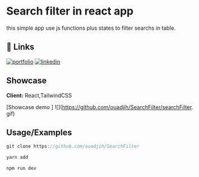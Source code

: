 # Search filter in react app

this simple app use js functions plus states to filter searchs in table.

## 🔗 Links

[![portfolio](https://img.shields.io/badge/my_portfolio-000?style=for-the-badge&logo=ko-fi&logoColor=white)](https://ouadjihboudraa.vercel.app/)
[![linkedin](https://img.shields.io/badge/linkedin-0A66C2?style=for-the-badge&logo=linkedin&logoColor=white)](https://www.google.com/url?sa=t&rct=j&q=&esrc=s&source=web&cd=&cad=rja&uact=8&ved=2ahUKEwjRvK_A7879AhX8TaQEHY1VBfkQFnoECA8QAQ&url=https%3A%2F%2Fdz.linkedin.com%2Fin%2Fouadjih-boudraa-b8618311a&usg=AOvVaw23y-0FdI6PcS9M1wuigzWu)

## Showcase

**Client:** React,TailwindCSS


[Showcase demo ]
![](https://github.com/ouadjih/SearchFilter/searchFilter. gif)


## Usage/Examples

```javascript
git clone https://github.com/ouadjih/SearchFilter
```

```javascript
yarn add 
```

```javascript
npm run dev
```
